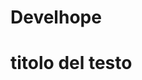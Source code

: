 # Develhope

<!DOCTYPE html>
<html lang="en">

<head>
  <meta charset="UTF-8" />
  <meta name="viewport"
    content="width=device-width, user-scalable=no, initial-scale=1.0, maximum-scale=1.0, minimum-scale=1.0" />
  <meta http-equiv="X-UA-Compatible" content="ie=edge" />
  <meta property="og:site_name" content="L'estetica benessere" />
  <title>centro estetico</title>
  <meta property="og:description"
    content="servizi di alta qualità per tutti trattamenti da noi eseguiti molto avanzati, ti aspettiamo prenota qui online il tuo trattamento" />
  <meta property="og:url" content="http://127.0.0.1:5500/Head/start.htmls" />
  <meta property="og:type" content="sitoweb online" />
  <meta property="article:publisher" content="https://www.l'esteticadelbenessere.com" />
  <meta property="article:section" content="Coding" />
  <meta property="article:tag" content="Coding" />
  <meta property="og:image"
    content="https://www.bing.com/images/search?view=detailV2&ccid=8S8oYFvX&id=E287D09D74EC6A8DF0580438E9164A8CD4A9899B&thid=OIP.8S8oYFvXrWO875Koq73FnwHaE8&mediaurl=https%3a%2f%2fflawless.life%2fwp-content%2fuploads%2f2019%2f12%2f5-centri-estetici-a-milano-da-provare-a-dicembre-salon-de-beaute.jpg&cdnurl=https%3a%2f%2fth.bing.com%2fth%2fid%2fR.f12f28605bd7ad63bcef92a8abbdc59f%3frik%3dm4mp1IxKFuk4BA%26pid%3dImgRaw%26r%3d0&exph=1080&expw=1620&q=immaggini+centro+estetico&simid=608038915813298600&FORM=IRPRST&ck=C9024FAF5702B842259B4180B6FC7CD7&selectedIndex=4&ajaxhist=0&ajaxserp=0" />
  <meta property="og:image:width" content="1620" />
  <meta property="og:image:height" content="1080" />
  <meta property="twitter:card" content="summary_large_image" />
  <meta property="twitter:image"
    content="https://www.bing.com/images/search?view=detailV2&ccid=8S8oYFvX&id=E287D09D74EC6A8DF0580438E9164A8CD4A9899B&thid=OIP.8S8oYFvXrWO875Koq73FnwHaE8&mediaurl=https%3a%2f%2fflawless.life%2fwp-content%2fuploads%2f2019%2f12%2f5-centri-estetici-a-milano-da-provare-a-dicembre-salon-de-beaute.jpg&cdnurl=https%3a%2f%2fth.bing.com%2fth%2fid%2fR.f12f28605bd7ad63bcef92a8abbdc59f%3frik%3dm4mp1IxKFuk4BA%26pid%3dImgRaw%26r%3d0&exph=1080&expw=1620&q=immaggini+centro+estetico&simid=608038915813298600&FORM=IRPRST&ck=C9024FAF5702B842259B4180B6FC7CD7&selectedIndex=4&ajaxhist=0&ajaxserp=0" />
  <meta property="twitter:site" content="@l'estetica.del.benessere" />
</head>

<body>
  <h1> titolo del testo </h1>
</body>

</html>
